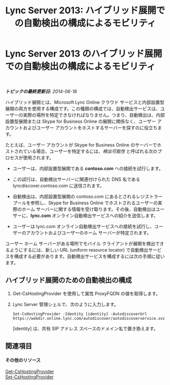 ﻿---
title: 'Lync Server 2013: ハイブリッド展開での自動検出の構成によるモビリティ'
TOCTitle: ハイブリッド展開での自動検出の構成によるモビリティ
ms:assetid: f838af79-d8b4-4122-b81c-7889573d143e
ms:mtpsurl: https://technet.microsoft.com/ja-jp/library/JJ215885(v=OCS.15)
ms:contentKeyID: 48274104
ms.date: 05/19/2016
mtps_version: v=OCS.15
ms.translationtype: HT
---

# Lync Server 2013 のハイブリッド展開での自動検出の構成によるモビリティ

 

_**トピックの最終更新日:** 2014-06-18_

ハイブリッド展開とは、Microsoft Lync Online クラウド サービスと内部設置型展開の両方を使用する構成です。この種類の構成では、自動検出サービスは、ユーザーの実際の場所を特定できなければなりません。つまり、自動検出は、内部設置型展開または Skype for Business Online の展開に関係なく、ユーザー アカウントおよびユーザー アカウントをホストするサーバーを探すのに役立ちます。

たとえば、ユーザー アカウントが Skype for Business Online のサーバーでホストされている場合、ユーザーを特定するには、*検出可能性* と呼ばれる次のプロセスが使用されます。

  - ユーザーは、内部設置型展開である **contoso.com** への接続を試行します。

  - この試行は、自動検出サーバーに関連付けられた DNS 名である lyncdiscover.contoso.com に送信されます。

  - 自動検出は、内部設置型展開の contoso.com にあるとされるレジストラー プールを参照し、Skype for Business Online でホストされるユーザーの実際のホーム サーバーに関する情報を受け取ります。その後、自動検出はユーザーに、**lync.com** オンライン自動検出サービスへの紹介を送信します。

  - ユーザーは lync.com オンライン自動検出サービスへの接続を試行し、ユーザーのアカウントおよびユーザーのホーム サーバーが特定されます。

ユーザー ホーム サーバーがある場所でモバイル クライアントが展開を検出できるようにするには、新しい URL (uniform resource locator) で自動検出サービスを構成する必要があります。自動検出サービスを構成するには次の手順に従います。

## ハイブリッド展開のための自動検出の構成

1.  Get-CsHostingProvider を使用して属性 ProxyFQDN の値を取得します。

2.  Lync Server 管理シェルで、次のように入力します。
    
        Set-CsHostingProvider -Identity [identity] -AutodiscoverUrl https://webdir.online.lync.com/autodiscover/autodiscoverservice.svc/root
    
    \[identity\] は、共有 SIP アドレス スペースのドメイン名で置き換えます。

## 関連項目

#### その他のリソース

[Get-CsHostingProvider](https://docs.microsoft.com/en-us/powershell/module/skype/Get-CsHostingProvider)  
[Set-CsHostingProvider](set-cshostingprovider.md)

